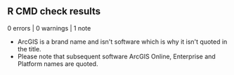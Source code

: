 ## R CMD check results

0 errors | 0 warnings | 1 note

* ArcGIS is a brand name and isn't software which is why it isn't quoted in the title.
* Please note that subsequent software ArcGIS Online, Enterprise and Platform names are quoted.
